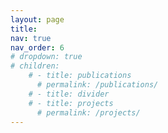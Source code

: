 ```yaml
---
layout: page
title:
nav: true
nav_order: 6
# dropdown: true
# children: 
    # - title: publications
      # permalink: /publications/
    # - title: divider
    # - title: projects
      # permalink: /projects/
---
```

